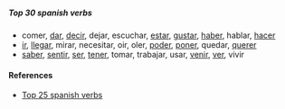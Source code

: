 
##### Top 30 spanish verbs

- comer, [dar](./dar.md), [decir](./dar.md), dejar, escuchar, [estar](./ir.md), [gustar](./gustar.md), [haber](./ir.md), hablar, [hacer](./hacer.md)
- [ir](./ir.md), [llegar](./poder.md), mirar, necesitar, oir, oler, [poder](./poder.md), [poner](./gustar), quedar, [querer](./gustar.md)
- [saber](./gustar), [sentir](./gustar.md), [ser](./ir.md), [tener](./ir.md), tomar, trabajar, usar, [venir](./hacer.md), [ver](./ver.md), vivir

#### References

- [Top 25 spanish verbs](https://www.youtube.com/watch?v=-AV5LSve7Jc)
